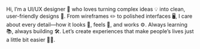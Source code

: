 Hi, I’m a UI/UX designer 🎨 who loves turning complex ideas 💡 into clean, user-friendly designs 🧩.
From wireframes ✏️ to polished interfaces 🖥️, I care about every detail—how it looks 👀, feels 💬, and works ⚙️.
Always learning 📚, always building 🛠️.
Let’s create experiences that make people’s lives just a little bit easier 🤝✨.



